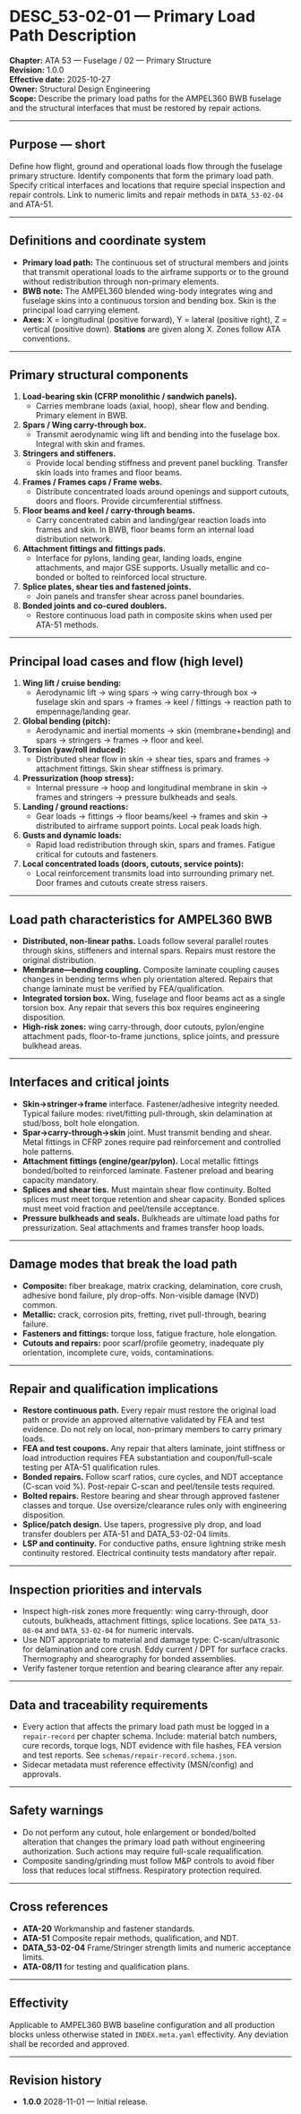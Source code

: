 # DESC_53-02-01 — Primary Load Path Description  
**Chapter:** ATA 53 — Fuselage / 02 — Primary Structure  
**Revision:** 1.0.0  
**Effective date:** 2025-10-27  
**Owner:** Structural Design Engineering  
**Scope:** Describe the primary load paths for the AMPEL360 BWB fuselage and the structural interfaces that must be restored by repair actions.

---

## Purpose — short
Define how flight, ground and operational loads flow through the fuselage primary structure. Identify components that form the primary load path. Specify critical interfaces and locations that require special inspection and repair controls. Link to numeric limits and repair methods in `DATA_53-02-04` and ATA-51.

---

## Definitions and coordinate system
- **Primary load path:** The continuous set of structural members and joints that transmit operational loads to the airframe supports or to the ground without redistribution through non-primary elements.  
- **BWB note:** The AMPEL360 blended wing-body integrates wing and fuselage skins into a continuous torsion and bending box. Skin is the principal load carrying element.  
- **Axes:** X = longitudinal (positive forward), Y = lateral (positive right), Z = vertical (positive down). **Stations** are given along X. Zones follow ATA conventions.

---

## Primary structural components
1. **Load-bearing skin (CFRP monolithic / sandwich panels).**  
   - Carries membrane loads (axial, hoop), shear flow and bending. Primary element in BWB.  
2. **Spars / Wing carry-through box.**  
   - Transmit aerodynamic wing lift and bending into the fuselage box. Integral with skin and frames.  
3. **Stringers and stiffeners.**  
   - Provide local bending stiffness and prevent panel buckling. Transfer skin loads into frames and floor beams.  
4. **Frames / Frames caps / Frame webs.**  
   - Distribute concentrated loads around openings and support cutouts, doors and floors. Provide circumferential stiffness.  
5. **Floor beams and keel / carry-through beams.**  
   - Carry concentrated cabin and landing/gear reaction loads into frames and skin. In BWB, floor beams form an internal load distribution network.  
6. **Attachment fittings and fittings pads.**  
   - Interface for pylons, landing gear, landing loads, engine attachments, and major GSE supports. Usually metallic and co-bonded or bolted to reinforced local structure.  
7. **Splice plates, shear ties and fastened joints.**  
   - Join panels and transfer shear across panel boundaries.  
8. **Bonded joints and co-cured doublers.**  
   - Restore continuous load path in composite skins when used per ATA-51 methods.

---

## Principal load cases and flow (high level)
1. **Wing lift / cruise bending:**  
   - Aerodynamic lift → wing spars → wing carry-through box → fuselage skin and spars → frames → keel / fittings → reaction path to empennage/landing gear.  
2. **Global bending (pitch):**  
   - Aerodynamic and inertial moments → skin (membrane+bending) and spars → stringers → frames → floor and keel.  
3. **Torsion (yaw/roll induced):**  
   - Distributed shear flow in skin → shear ties, spars and frames → attachment fittings. Skin shear stiffness is primary.  
4. **Pressurization (hoop stress):**  
   - Internal pressure → hoop and longitudinal membrane in skin → frames and stringers → pressure bulkheads and seals.  
5. **Landing / ground reactions:**  
   - Gear loads → fittings → floor beams/keel → frames and skin → distributed to airframe support points. Local peak loads high.  
6. **Gusts and dynamic loads:**  
   - Rapid load redistribution through skin, spars and frames. Fatigue critical for cutouts and fasteners.  
7. **Local concentrated loads (doors, cutouts, service points):**  
   - Local reinforcement transmits load into surrounding primary net. Door frames and cutouts create stress raisers.

---

## Load path characteristics for AMPEL360 BWB
- **Distributed, non-linear paths.** Loads follow several parallel routes through skins, stiffeners and internal spars. Repairs must restore the original distribution.  
- **Membrane—bending coupling.** Composite laminate coupling causes changes in bending terms when ply orientation altered. Repairs that change laminate must be verified by FEA/qualification.  
- **Integrated torsion box.** Wing, fuselage and floor beams act as a single torsion box. Any repair that severs this box requires engineering disposition.  
- **High-risk zones:** wing carry-through, door cutouts, pylon/engine attachment pads, floor-to-frame junctions, splice joints, and pressure bulkhead areas.

---

## Interfaces and critical joints
- **Skin→stringer→frame** interface. Fastener/adhesive integrity needed. Typical failure modes: rivet/fitting pull-through, skin delamination at stud/boss, bolt hole elongation.  
- **Spar→carry-through→skin** joint. Must transmit bending and shear. Metal fittings in CFRP zones require pad reinforcement and controlled hole patterns.  
- **Attachment fittings (engine/gear/pylon).** Local metallic fittings bonded/bolted to reinforced laminate. Fastener preload and bearing capacity mandatory.  
- **Splices and shear ties.** Must maintain shear flow continuity. Bolted splices must meet torque retention and shear capacity. Bonded splices must meet void fraction and peel/tensile acceptance.  
- **Pressure bulkheads and seals.** Bulkheads are ultimate load paths for pressurization. Seal attachments and frames transfer hoop loads.

---

## Damage modes that break the load path
- **Composite:** fiber breakage, matrix cracking, delamination, core crush, adhesive bond failure, ply drop-offs. Non-visible damage (NVD) common.  
- **Metallic:** crack, corrosion pits, fretting, rivet pull-through, bearing failure.  
- **Fasteners and fittings:** torque loss, fatigue fracture, hole elongation.  
- **Cutouts and repairs:** poor scarf/profile geometry, inadequate ply orientation, incomplete cure, voids, contaminations.

---

## Repair and qualification implications
- **Restore continuous path.** Every repair must restore the original load path or provide an approved alternative validated by FEA and test evidence. Do not rely on local, non-primary members to carry primary loads.  
- **FEA and test coupons.** Any repair that alters laminate, joint stiffness or load introduction requires FEA substantiation and coupon/full-scale testing per ATA-51 qualification rules.  
- **Bonded repairs.** Follow scarf ratios, cure cycles, and NDT acceptance (C-scan void %). Post-repair C-scan and peel/tensile tests required.  
- **Bolted repairs.** Restore bearing and shear through approved fastener classes and torque. Use oversize/clearance rules only with engineering disposition.  
- **Splice/patch design.** Use tapers, progressive ply drop, and load transfer doublers per ATA-51 and DATA_53-02-04 limits.  
- **LSP and continuity.** For conductive paths, ensure lightning strike mesh continuity restored. Electrical continuity tests mandatory after repair.

---

## Inspection priorities and intervals
- Inspect high-risk zones more frequently: wing carry-through, door cutouts, bulkheads, attachment fittings, splice locations. See `DATA_53-08-04` and `DATA_53-02-04` for numeric intervals.  
- Use NDT appropriate to material and damage type: C-scan/ultrasonic for delamination and core crush. Eddy current / DPT for surface cracks. Thermography and shearography for bonded assemblies.  
- Verify fastener torque retention and bearing clearance after any repair.

---

## Data and traceability requirements
- Every action that affects the primary load path must be logged in a `repair-record` per chapter schema. Include: material batch numbers, cure records, torque logs, NDT evidence with file hashes, FEA version and test reports. See `schemas/repair-record.schema.json`.  
- Sidecar metadata must reference effectivity (MSN/config) and approvals.

---

## Safety warnings
- Do not perform any cutout, hole enlargement or bonded/bolted alteration that changes the primary load path without engineering authorization. Such actions may require full-scale requalification.  
- Composite sanding/grinding must follow M&P controls to avoid fiber loss that reduces local stiffness. Respiratory protection required.

---

## Cross references
- **ATA-20** Workmanship and fastener standards.  
- **ATA-51** Composite repair methods, qualification, and NDT.  
- **DATA_53-02-04** Frame/Stringer strength limits and numeric acceptance limits.  
- **ATA-08/11** for testing and qualification plans.

---

## Effectivity
Applicable to AMPEL360 BWB baseline configuration and all production blocks unless otherwise stated in `INDEX.meta.yaml` effectivity. Any deviation shall be recorded and approved.

---

## Revision history
- **1.0.0** 2028-11-01 — Initial release.

